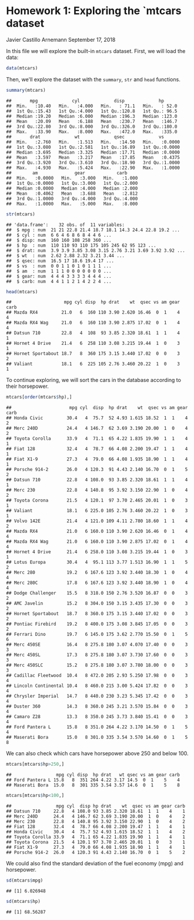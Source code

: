 Homework 1: Exploring the \`mtcars dataset
================
Javier Castillo Arnemann
September 17, 2018

In this file we will explore the built-in `mtcars` dataset. First, we will load the data:

``` r
data(mtcars)
```

Then, we'll explore the dataset with the `summary`, `str` and `head` functions.

``` r
summary(mtcars)
```

    ##       mpg             cyl             disp             hp       
    ##  Min.   :10.40   Min.   :4.000   Min.   : 71.1   Min.   : 52.0  
    ##  1st Qu.:15.43   1st Qu.:4.000   1st Qu.:120.8   1st Qu.: 96.5  
    ##  Median :19.20   Median :6.000   Median :196.3   Median :123.0  
    ##  Mean   :20.09   Mean   :6.188   Mean   :230.7   Mean   :146.7  
    ##  3rd Qu.:22.80   3rd Qu.:8.000   3rd Qu.:326.0   3rd Qu.:180.0  
    ##  Max.   :33.90   Max.   :8.000   Max.   :472.0   Max.   :335.0  
    ##       drat             wt             qsec             vs        
    ##  Min.   :2.760   Min.   :1.513   Min.   :14.50   Min.   :0.0000  
    ##  1st Qu.:3.080   1st Qu.:2.581   1st Qu.:16.89   1st Qu.:0.0000  
    ##  Median :3.695   Median :3.325   Median :17.71   Median :0.0000  
    ##  Mean   :3.597   Mean   :3.217   Mean   :17.85   Mean   :0.4375  
    ##  3rd Qu.:3.920   3rd Qu.:3.610   3rd Qu.:18.90   3rd Qu.:1.0000  
    ##  Max.   :4.930   Max.   :5.424   Max.   :22.90   Max.   :1.0000  
    ##        am              gear            carb      
    ##  Min.   :0.0000   Min.   :3.000   Min.   :1.000  
    ##  1st Qu.:0.0000   1st Qu.:3.000   1st Qu.:2.000  
    ##  Median :0.0000   Median :4.000   Median :2.000  
    ##  Mean   :0.4062   Mean   :3.688   Mean   :2.812  
    ##  3rd Qu.:1.0000   3rd Qu.:4.000   3rd Qu.:4.000  
    ##  Max.   :1.0000   Max.   :5.000   Max.   :8.000

``` r
str(mtcars)
```

    ## 'data.frame':    32 obs. of  11 variables:
    ##  $ mpg : num  21 21 22.8 21.4 18.7 18.1 14.3 24.4 22.8 19.2 ...
    ##  $ cyl : num  6 6 4 6 8 6 8 4 4 6 ...
    ##  $ disp: num  160 160 108 258 360 ...
    ##  $ hp  : num  110 110 93 110 175 105 245 62 95 123 ...
    ##  $ drat: num  3.9 3.9 3.85 3.08 3.15 2.76 3.21 3.69 3.92 3.92 ...
    ##  $ wt  : num  2.62 2.88 2.32 3.21 3.44 ...
    ##  $ qsec: num  16.5 17 18.6 19.4 17 ...
    ##  $ vs  : num  0 0 1 1 0 1 0 1 1 1 ...
    ##  $ am  : num  1 1 1 0 0 0 0 0 0 0 ...
    ##  $ gear: num  4 4 4 3 3 3 3 4 4 4 ...
    ##  $ carb: num  4 4 1 1 2 1 4 2 2 4 ...

``` r
head(mtcars)
```

    ##                    mpg cyl disp  hp drat    wt  qsec vs am gear carb
    ## Mazda RX4         21.0   6  160 110 3.90 2.620 16.46  0  1    4    4
    ## Mazda RX4 Wag     21.0   6  160 110 3.90 2.875 17.02  0  1    4    4
    ## Datsun 710        22.8   4  108  93 3.85 2.320 18.61  1  1    4    1
    ## Hornet 4 Drive    21.4   6  258 110 3.08 3.215 19.44  1  0    3    1
    ## Hornet Sportabout 18.7   8  360 175 3.15 3.440 17.02  0  0    3    2
    ## Valiant           18.1   6  225 105 2.76 3.460 20.22  1  0    3    1

To continue exploring, we will sort the cars in the database according to their horsepower.

``` r
mtcars[order(mtcars$hp),]
```

    ##                      mpg cyl  disp  hp drat    wt  qsec vs am gear carb
    ## Honda Civic         30.4   4  75.7  52 4.93 1.615 18.52  1  1    4    2
    ## Merc 240D           24.4   4 146.7  62 3.69 3.190 20.00  1  0    4    2
    ## Toyota Corolla      33.9   4  71.1  65 4.22 1.835 19.90  1  1    4    1
    ## Fiat 128            32.4   4  78.7  66 4.08 2.200 19.47  1  1    4    1
    ## Fiat X1-9           27.3   4  79.0  66 4.08 1.935 18.90  1  1    4    1
    ## Porsche 914-2       26.0   4 120.3  91 4.43 2.140 16.70  0  1    5    2
    ## Datsun 710          22.8   4 108.0  93 3.85 2.320 18.61  1  1    4    1
    ## Merc 230            22.8   4 140.8  95 3.92 3.150 22.90  1  0    4    2
    ## Toyota Corona       21.5   4 120.1  97 3.70 2.465 20.01  1  0    3    1
    ## Valiant             18.1   6 225.0 105 2.76 3.460 20.22  1  0    3    1
    ## Volvo 142E          21.4   4 121.0 109 4.11 2.780 18.60  1  1    4    2
    ## Mazda RX4           21.0   6 160.0 110 3.90 2.620 16.46  0  1    4    4
    ## Mazda RX4 Wag       21.0   6 160.0 110 3.90 2.875 17.02  0  1    4    4
    ## Hornet 4 Drive      21.4   6 258.0 110 3.08 3.215 19.44  1  0    3    1
    ## Lotus Europa        30.4   4  95.1 113 3.77 1.513 16.90  1  1    5    2
    ## Merc 280            19.2   6 167.6 123 3.92 3.440 18.30  1  0    4    4
    ## Merc 280C           17.8   6 167.6 123 3.92 3.440 18.90  1  0    4    4
    ## Dodge Challenger    15.5   8 318.0 150 2.76 3.520 16.87  0  0    3    2
    ## AMC Javelin         15.2   8 304.0 150 3.15 3.435 17.30  0  0    3    2
    ## Hornet Sportabout   18.7   8 360.0 175 3.15 3.440 17.02  0  0    3    2
    ## Pontiac Firebird    19.2   8 400.0 175 3.08 3.845 17.05  0  0    3    2
    ## Ferrari Dino        19.7   6 145.0 175 3.62 2.770 15.50  0  1    5    6
    ## Merc 450SE          16.4   8 275.8 180 3.07 4.070 17.40  0  0    3    3
    ## Merc 450SL          17.3   8 275.8 180 3.07 3.730 17.60  0  0    3    3
    ## Merc 450SLC         15.2   8 275.8 180 3.07 3.780 18.00  0  0    3    3
    ## Cadillac Fleetwood  10.4   8 472.0 205 2.93 5.250 17.98  0  0    3    4
    ## Lincoln Continental 10.4   8 460.0 215 3.00 5.424 17.82  0  0    3    4
    ## Chrysler Imperial   14.7   8 440.0 230 3.23 5.345 17.42  0  0    3    4
    ## Duster 360          14.3   8 360.0 245 3.21 3.570 15.84  0  0    3    4
    ## Camaro Z28          13.3   8 350.0 245 3.73 3.840 15.41  0  0    3    4
    ## Ford Pantera L      15.8   8 351.0 264 4.22 3.170 14.50  0  1    5    4
    ## Maserati Bora       15.0   8 301.0 335 3.54 3.570 14.60  0  1    5    8

We can also check which cars have horsepower above 250 and below 100.

``` r
mtcars[mtcars$hp>250,]
```

    ##                 mpg cyl disp  hp drat   wt qsec vs am gear carb
    ## Ford Pantera L 15.8   8  351 264 4.22 3.17 14.5  0  1    5    4
    ## Maserati Bora  15.0   8  301 335 3.54 3.57 14.6  0  1    5    8

``` r
mtcars[mtcars$hp<100,]
```

    ##                 mpg cyl  disp hp drat    wt  qsec vs am gear carb
    ## Datsun 710     22.8   4 108.0 93 3.85 2.320 18.61  1  1    4    1
    ## Merc 240D      24.4   4 146.7 62 3.69 3.190 20.00  1  0    4    2
    ## Merc 230       22.8   4 140.8 95 3.92 3.150 22.90  1  0    4    2
    ## Fiat 128       32.4   4  78.7 66 4.08 2.200 19.47  1  1    4    1
    ## Honda Civic    30.4   4  75.7 52 4.93 1.615 18.52  1  1    4    2
    ## Toyota Corolla 33.9   4  71.1 65 4.22 1.835 19.90  1  1    4    1
    ## Toyota Corona  21.5   4 120.1 97 3.70 2.465 20.01  1  0    3    1
    ## Fiat X1-9      27.3   4  79.0 66 4.08 1.935 18.90  1  1    4    1
    ## Porsche 914-2  26.0   4 120.3 91 4.43 2.140 16.70  0  1    5    2

We could also find the standard deviation of the fuel economy (mpg) and horsepower.

``` r
sd(mtcars$mpg)
```

    ## [1] 6.026948

``` r
sd(mtcars$hp)
```

    ## [1] 68.56287
